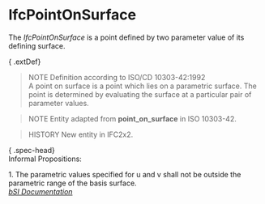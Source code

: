 IfcPointOnSurface
=================
The _IfcPointOnSurface_ is a point defined by two parameter value of its
defining surface.  
  
{ .extDef}  
> NOTE  Definition according to ISO/CD 10303-42:1992  
> A point on surface is a point which lies on a parametric surface. The point
> is determined by evaluating the surface at a particular pair of parameter
> values.  
  
> NOTE  Entity adapted from **point_on_surface** in ISO 10303-42.  
  
> HISTORY  New entity in IFC2x2.  
  
{ .spec-head}  
Informal Propositions:  
  
1\. The parametric values specified for u and v shall not be outside the
parametric range of the basis surface.  
[ _bSI
Documentation_](https://standards.buildingsmart.org/IFC/DEV/IFC4_2/FINAL/HTML/schema/ifcgeometryresource/lexical/ifcpointonsurface.htm)


